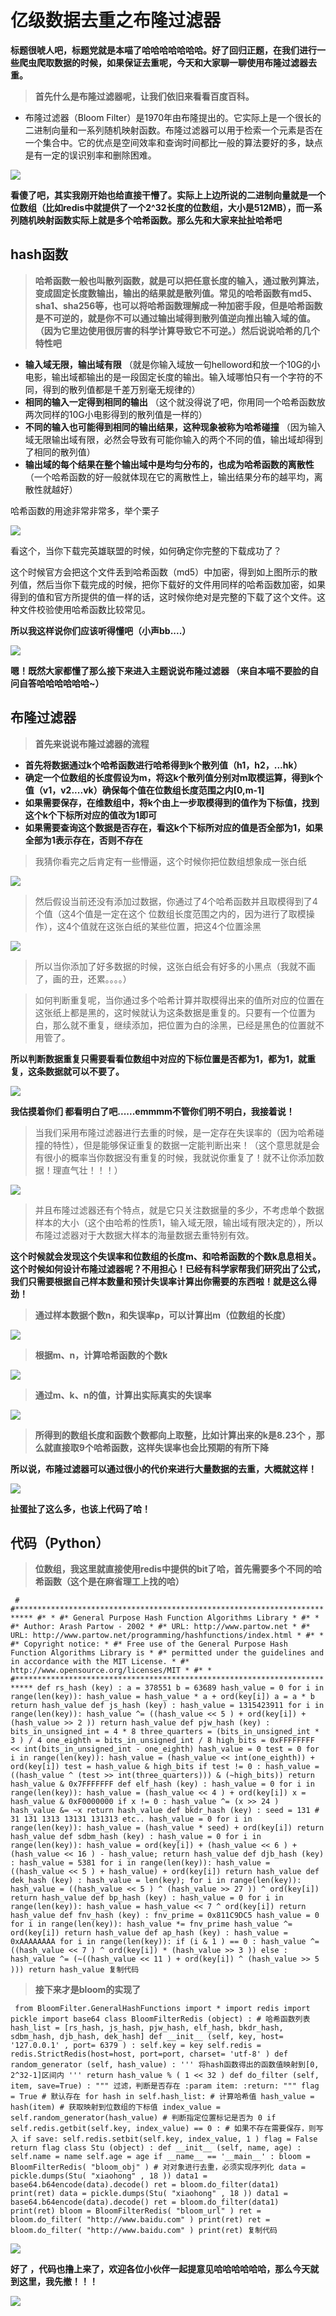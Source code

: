 # 亿级数据去重之布隆过滤器 #

**标题很唬人吧，标题党就是本喵了哈哈哈哈哈哈哈。好了回归正题，在我们进行一些爬虫爬取数据的时候，如果保证去重呢，今天和大家聊一聊使用布隆过滤器去重。**

> 
> 
> 
> **首先什么是布隆过滤器呢，让我们依旧来看看百度百科。**
> 
> 

* 布隆过滤器（Bloom Filter）是1970年由布隆提出的。它实际上是一个很长的二进制向量和一系列随机映射函数。布隆过滤器可以用于检索一个元素是否在一个集合中。它的优点是空间效率和查询时间都比一般的算法要好的多，缺点是有一定的误识别率和删除困难。

![](https://user-gold-cdn.xitu.io/2019/5/16/16ac0b77255aca1c?imageView2/0/w/1280/h/960/ignore-error/1)

**看傻了吧，其实我刚开始也给直接干懵了。实际上上边所说的二进制向量就是一个位数组（比如redis中就提供了一个2^32长度的位数组，大小是512MB），而一系列随机映射函数实际上就是多个哈希函数。那么先和大家来扯扯哈希吧**

## hash函数 ##

> 
> 
> 
> **哈希函数一般也叫散列函数，就是可以把任意长度的输入，通过散列算法，变成固定长度数输出，输出的结果就是散列值。常见的哈希函数有md5、sha1、sha256等，也可以将哈希函数理解成一种加密手段，但是哈希函数是不可逆的，就是你不可以通过输出域得到散列值逆向推出输入域的值。（因为它里边使用很厉害的科学计算导致它不可逆。）然后说说哈希的几个特性吧**
> 
> 
> 

* **输入域无限，输出域有限** （就是你输入域放一句helloword和放一个10G的小电影，输出域都输出的是一段固定长度的输出。输入域哪怕只有一个字符的不同，得到的散列值都是千差万别毫无规律的）
* **相同的输入一定得到相同的输出** （这个就没得说了吧，你用同一个哈希函数放两次同样的10G小电影得到的散列值是一样的）
* **不同的输入也可能得到相同的输出结果，这种现象被称为哈希碰撞** （因为输入域无限输出域有限，必然会导致有可能你输入的两个不同的值，输出域却得到了相同的散列值）
* **输出域的每个结果在整个输出域中是均匀分布的，也成为哈希函数的离散性** （一个哈希函数的好一般就体现在它的离散性上，输出结果分布的越平均，离散性就越好）

哈希函数的用途非常非常多，举个栗子

![](https://user-gold-cdn.xitu.io/2019/5/16/16ac0e7f57af1551?imageView2/0/w/1280/h/960/ignore-error/1)

看这个，当你下载完英雄联盟的时候，如何确定你完整的下载成功了？

这个时候官方会把这个文件丢到哈希函数（md5）中加密，得到如上图所示的散列值，然后当你下载完成的时候，把你下载好的文件用同样的哈希函数加密，如果得到的值和官方所提供的值一样的话，这时候你绝对是完整的下载了这个文件。这种文件校验使用哈希函数比较常见。

**所以我这样说你们应该听得懂吧（小声bb....）**

![](https://user-gold-cdn.xitu.io/2019/5/16/16ac10119c9494bc?imageView2/0/w/1280/h/960/ignore-error/1)

**嗯！既然大家都懂了那么接下来进入主题说说布隆过滤器 （来自本喵不要脸的自问自答哈哈哈哈哈哈~）**

## 布隆过滤器 ##

> 
> 
> 
> **首先来说说布隆过滤器的流程**
> 
> 

* **首先将数据通过k个哈希函数进行哈希得到k个散列值（h1，h2，...hk）**
* **确定一个位数组的长度假设为m，将这k个散列值分别对m取模运算，得到k个值（v1，v2....vk）确保每个值在位数组长度范围之内[0,m-1]**
* **如果需要保存，在维数组中，将k个由上一步取模得到的值作为下标值，找到这个k个下标所对应的值改为1即可**
* **如果需要查询这个数据是否存在，看这k个下标所对应的值是否全部为1，如果全部为1表示存在，否则不存在**

> 
> 
> 
> 我猜你看完之后肯定有一些懵逼，这个时候你把位数组想象成一张白纸
> 
> 

![](https://user-gold-cdn.xitu.io/2019/5/16/16ac117a03be901b?imageView2/0/w/1280/h/960/ignore-error/1)

> 
> 
> 
> 然后假设当前还没有添加过数据，你通过了4个哈希函数并且取模得到了4个值（这4个值是一定在这个
> 位数组长度范围之内的，因为进行了取模操作），这4个值就在这张白纸的某些位置，把这4个位置涂黑
> 
> 

![](https://user-gold-cdn.xitu.io/2019/5/16/16ac121f5af1d819?imageView2/0/w/1280/h/960/ignore-error/1)

> 
> 
> 
> 所以当你添加了好多数据的时候，这张白纸会有好多的小黑点（我就不画了，画的丑，还累。。。。）
> 
> 

> 
> 
> 
> 如何判断重复呢，当你通过多个哈希计算并取模得出来的值所对应的位置在这张纸上都是黑的，这时候就认为这条数据是重复的。只要有一个位置为白，那么就不重复，继续添加，把位置为白的涂黑，已经是黑色的位置就不用管了。
> 
> 
> 

**所以判断数据重复只需要看看位数组中对应的下标位置是否都为1，都为1，就重复，这条数据就可以不要了。**

![](https://user-gold-cdn.xitu.io/2019/5/16/16ac12c9f9b3fa3d?imageView2/0/w/1280/h/960/ignore-error/1)

**我估摸着你们 都看明白了吧......emmmm不管你们明不明白，我接着说！**

> 
> 
> 
> 当我们采用布隆过滤器进行去重的时候，是一定存在失误率的（因为哈希碰撞的特性），但是能够保证重复的数据一定能判断出来！（这个意思就是会有很小的概率当你数据没有重复的时候，我就说你重复了！就不让你添加数据！理直气壮！！！）
> 
> 
> 

![](https://user-gold-cdn.xitu.io/2019/5/16/16ac12e987bbeb7a?imageView2/0/w/1280/h/960/ignore-error/1)

> 
> 
> 
> 并且布隆过滤器还有个特点，就是它只关注数据量的多少，不考虑单个数据样本的大小（这个由哈希的性质1，输入域无限，输出域有限决定的），所以布隆过滤器对于大数据大样本的海量数据去重特别有效。
> 
> 
> 

**这个时候就会发现这个失误率和位数组的长度m、和哈希函数的个数k息息相关。这个时候如何设计布隆过滤器呢？不用担心！已经有科学家帮我们研究出了公式，我们只需要根据自己样本数量和预计失误率计算出你需要的东西啦！就是这么得劲！**

> 
> 
> 
> **通过样本数据个数n，和失误率p，可以计算出m（位数组的长度）**
> 
> 

![](https://user-gold-cdn.xitu.io/2019/5/16/16ac13d793cefe7f?imageView2/0/w/1280/h/960/ignore-error/1)

> 
> 
> 
> **根据m、n，计算哈希函数的个数k**
> 
> 

![](https://user-gold-cdn.xitu.io/2019/5/16/16ac13e1725565dd?imageView2/0/w/1280/h/960/ignore-error/1)

> 
> 
> 
> **通过m、k、n的值，计算出实际真实的失误率**
> 
> 

![](https://user-gold-cdn.xitu.io/2019/5/16/16ac13ede0a471b0?imageView2/0/w/1280/h/960/ignore-error/1)

> 
> 
> 
> **所得到的数组长度和函数个数都向上取整，比如计算出来的k是8.23个 ，那么就直接取9个哈希函数，这样失误率也会比预期的有所下降**
> 
> 

**所以说，布隆过滤器可以通过很小的代价来进行大量数据的去重，大概就这样！**

![](https://user-gold-cdn.xitu.io/2019/5/16/16ac1425b031a322?imageView2/0/w/1280/h/960/ignore-error/1)

**扯蛋扯了这么多，也该上代码了哈！**

## 代码（Python） ##

> 
> 
> 
> **位数组，我这里就直接使用redis中提供的bit了哈，首先需要多个不同的哈希函数（这个是在麻省理工上找的哈）**
> 
> 

` # #************************************************************************** #* * #* General Purpose Hash Function Algorithms Library * #* * #* Author: Arash Partow - 2002 * #* URL: http://www.partow.net * #* URL: http://www.partow.net/programming/hashfunctions/index.html * #* * #* Copyright notice: * #* Free use of the General Purpose Hash Function Algorithms Library is * #* permitted under the guidelines and in accordance with the MIT License. * #* http://www.opensource.org/licenses/MIT * #* * #************************************************************************** def rs_hash (key) : a = 378551 b = 63689 hash_value = 0 for i in range(len(key)): hash_value = hash_value * a + ord(key[i]) a = a * b return hash_value def js_hash (key) : hash_value = 1315423911 for i in range(len(key)): hash_value ^= ((hash_value << 5 ) + ord(key[i]) + (hash_value >> 2 )) return hash_value def pjw_hash (key) : bits_in_unsigned_int = 4 * 8 three_quarters = (bits_in_unsigned_int * 3 ) / 4 one_eighth = bits_in_unsigned_int / 8 high_bits = 0xFFFFFFFF << int(bits_in_unsigned_int - one_eighth) hash_value = 0 test = 0 for i in range(len(key)): hash_value = (hash_value << int(one_eighth)) + ord(key[i]) test = hash_value & high_bits if test != 0 : hash_value = ((hash_value ^ (test >> int(three_quarters))) & (~high_bits)) return hash_value & 0x7FFFFFFF def elf_hash (key) : hash_value = 0 for i in range(len(key)): hash_value = (hash_value << 4 ) + ord(key[i]) x = hash_value & 0xF0000000 if x != 0 : hash_value ^= (x >> 24 ) hash_value &= ~x return hash_value def bkdr_hash (key) : seed = 131 # 31 131 1313 13131 131313 etc.. hash_value = 0 for i in range(len(key)): hash_value = (hash_value * seed) + ord(key[i]) return hash_value def sdbm_hash (key) : hash_value = 0 for i in range(len(key)): hash_value = ord(key[i]) + (hash_value << 6 ) + (hash_value << 16 ) - hash_value; return hash_value def djb_hash (key) : hash_value = 5381 for i in range(len(key)): hash_value = ((hash_value << 5 ) + hash_value) + ord(key[i]) return hash_value def dek_hash (key) : hash_value = len(key); for i in range(len(key)): hash_value = ((hash_value << 5 ) ^ (hash_value >> 27 )) ^ ord(key[i]) return hash_value def bp_hash (key) : hash_value = 0 for i in range(len(key)): hash_value = hash_value << 7 ^ ord(key[i]) return hash_value def fnv_hash (key) : fnv_prime = 0x811C9DC5 hash_value = 0 for i in range(len(key)): hash_value *= fnv_prime hash_value ^= ord(key[i]) return hash_value def ap_hash (key) : hash_value = 0xAAAAAAAA for i in range(len(key)): if (i & 1 ) == 0 : hash_value ^= ((hash_value << 7 ) ^ ord(key[i]) * (hash_value >> 3 )) else : hash_value ^= (~((hash_value << 11 ) + ord(key[i]) ^ (hash_value >> 5 ))) return hash_value 复制代码`
> 
> 
> 
> 
> **接下来才是bloom的实现了**
> 
> 

` from BloomFilter.GeneralHashFunctions import * import redis import pickle import base64 class BloomFilterRedis (object) : # 哈希函数列表 hash_list = [rs_hash, js_hash, pjw_hash, elf_hash, bkdr_hash, sdbm_hash, djb_hash, dek_hash] def __init__ (self, key, host= '127.0.0.1' , port= 6379 ) : self.key = key self.redis = redis.StrictRedis(host=host, port=port, charset= 'utf-8' ) def random_generator (self, hash_value) : ''' 将hash函数得出的函数值映射到[0, 2^32-1]区间内 ''' return hash_value % ( 1 << 32 ) def do_filter (self, item, save=True) : """ 过滤，判断是否存在 :param item: :return: """ flag = True # 默认存在 for hash in self.hash_list: # 计算哈希值 hash_value = hash(item) # 获取映射到位数组的下标值 index_value = self.random_generator(hash_value) # 判断指定位置标记是否为 0 if self.redis.getbit(self.key, index_value) == 0 : # 如果不存在需要保存，则写入 if save: self.redis.setbit(self.key, index_value, 1 ) flag = False return flag class Stu (object) : def __init__ (self, name, age) : self.name = name self.age = age if __name__ == '__main__' : bloom = BloomFilterRedis( "bloom_obj" ) # 对对象进行去重，必须实现序列化 data = pickle.dumps(Stu( "xiaohong" , 18 )) data1 = base64.b64encode(data).decode() ret = bloom.do_filter(data1) print(ret) data = pickle.dumps(Stu( "xiaohong" , 18 )) data1 = base64.b64encode(data).decode() ret = bloom.do_filter(data1) print(ret) bloom = BloomFilterRedis( "bloom_url" ) ret = bloom.do_filter( "http://www.baidu.com" ) print(ret) ret = bloom.do_filter( "http://www.baidu.com" ) print(ret) 复制代码`

![](https://user-gold-cdn.xitu.io/2019/5/16/16ac149c3bcad74d?imageView2/0/w/1280/h/960/ignore-error/1)

**好了 ，代码也撸上来了，欢迎各位小伙伴一起提意见哈哈哈哈哈哈，那么今天就到这里，我先撤！！！**

![](https://user-gold-cdn.xitu.io/2019/5/16/16ac14a4ee455d9a?imageView2/0/w/1280/h/960/ignore-error/1)